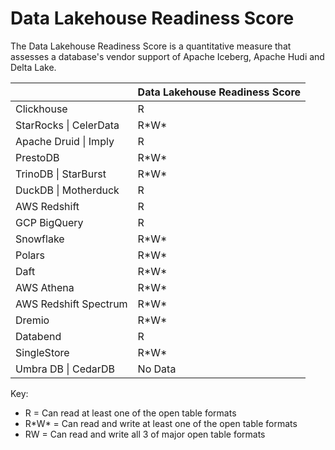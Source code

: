 # Data Lakehouse Readiness Score

The Data Lakehouse Readiness Score is a quantitative measure that assesses a database's vendor support of Apache Iceberg, Apache Hudi and Delta Lake. 

|                        | Data Lakehouse Readiness Score |
| ---------------------- | ------------------------------ |
| Clickhouse             | R                              |
| StarRocks \| CelerData | R\*W\*                         |
| Apache Druid \| Imply  | R                              |
| PrestoDB               | R\*W\*                         |
| TrinoDB \| StarBurst   | R\*W\*                         |
| DuckDB \| Motherduck   | R                              |
| AWS Redshift           | R                              |
| GCP BigQuery           | R                              |
| Snowflake              | R\*W\*                         |
| Polars                 | R\*W\*                         |
| Daft                   | R\*W\*                         |
| AWS Athena             | R\*W\*                         |
| AWS Redshift Spectrum  | R\*W\*                         |
| Dremio                 | R\*W\*                         |
| Databend               | R                              |
| SingleStore            | R\*W\*                         |
| Umbra DB \| CedarDB    | No Data                        |

Key:
* R = Can read at least one of the open table formats
* R\*W\* = Can read and write at least one of the open table formats
* RW = Can read and write all 3 of major open table formats
